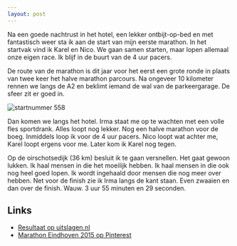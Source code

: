 ```yaml
---
layout: post
---
```


Na een goede nachtrust in het hotel, een lekker ontbijt-op-bed en met fantastisch weer sta ik aan de start van mijn eerste marathon. In het startvak vind ik Karel en Nico. We gaan samen starten, maar lopen allemaal onze eigen race. Ik blijf in de buurt van de 4 uur pacers.

De route van de marathon is dit jaar voor het eerst een grote ronde in plaats van twee keer het halve marathon parcours. Na ongeveer 10 kilometer rennen we langs de A2 en beklimt iemand de wal van de parkeergarage. De sfeer zit er goed in.

![startnummer 558](https://s-media-cache-ak0.pinimg.com/736x/6e/9c/fd/6e9cfd45175378c4afc1ef6bb3e41115.jpg)

Dan komen we langs het hotel. Irma staat me op te wachten met een volle fles sportdrank. Alles loopt nog lekker. Nog een halve marathon voor de boeg. Inmiddels loop ik voor de 4 uur pacers. Nico loopt wat achter me, Karel loopt ergens voor me. Later kom ik Karel nog tegen.

Op de oirschotsedijk (36 km) besluit ik te gaan versnellen. Het gaat gewoon lukken. Ik haal mensen in die het moeilijk hebben. Ik haal mensen in die ook nog heel goed lopen. Ik wordt ingehaald door mensen die nog meer over hebben. Net voor de finish zie ik Irma langs de kant staan. Even zwaaien en dan over de finish. Wauw. 3 uur 55 minuten en 29 seconden.

## Links

* [Resultaat op uitslagen.nl](http://evenementen.uitslagen.nl/2015/marathoneindhoven/details.php?s=558&o=1&t=)
* [Marathon Eindhoven 2015 op Pinterest](https://www.pinterest.com/erictummers/marathon-eindhoven-2015/)